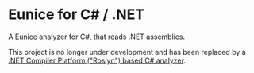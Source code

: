# Eunice for C# / .NET

A [Eunice](https://devsnicket.com/eunice) analyzer for C#, that reads .NET assemblies.

This project is no longer under development and has been replaced by a [.NET Compiler Platform ("Roslyn") based C# analyzer](https://devsnicket.com/eunice/csharp).

